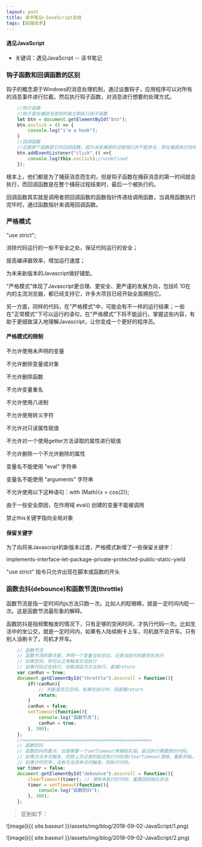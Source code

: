 ```yaml
---
layout: post
title: 读书笔记—JavaScript总结
tags: [前端技术]
---
```

#### 遇见JavaScript

* 关键词：遇见JavaScript -- 读书笔记

### 钩子函数和回调函数的区别

钩子的概念源于Windows的消息处理机制，通过设置钩子，应用程序可以对所有的消息事件进行拦截，然后执行钩子函数，对消息进行想要的处理方式。

```JavaScript
    //钩子函数
    //钩子是在捕获消息的时候立即执行钩子函数
    let btn = document.getElementById("btn");
    btn.onclick = () => {
        console.log("i'm a hook");
    }
    //回调函数
    //后面那个函数是它的回调函数，因为消息捕获的过程我们并不能参与，而在捕获执行完毕的时候，回调函数才会执行，我们可以把对消息的处理写在回调函数里
    btn.addEventListener("click",() =>{
        console.log(this.onclick);//undefined
    });
```

根本上，他们都是为了捕获消息而生的，但是钩子函数在捕获消息的第一时间就会执行，而回调函数是在整个捕获过程结束时，最后一个被执行的。

回调函数其实就是调用者把回调函数的函数指针传递给调用函数，当调用函数执行完毕时，通过函数指针来调用回调函数。

### 严格模式

"use strict";

消除代码运行的一些不安全之处，保证代码运行的安全；

提高编译器效率，增加运行速度；

为未来新版本的Javascript做好铺垫。

"严格模式"体现了Javascript更合理、更安全、更严谨的发展方向，包括IE 10在内的主流浏览器，都已经支持它，许多大项目已经开始全面拥抱它。

另一方面，同样的代码，在"严格模式"中，可能会有不一样的运行结果；一些在"正常模式"下可以运行的语句，在"严格模式"下将不能运行。掌握这些内容，有助于更细致深入地理解Javascript，让你变成一个更好的程序员。

#### 严格模式的限制

不允许使用未声明的变量

不允许删除变量或对象

不允许删除函数

不允许变量重名

不允许使用八进制

不允许使用转义字符

不允许对只读属性赋值

不允许对一个使用getter方法读取的属性进行赋值

不允许删除一个不允许删除的属性

变量名不能使用 "eval" 字符串

变量名不能使用 "arguments" 字符串

不允许使用以下这种语句：with (Math){x = cos(2)};

由于一些安全原因，在作用域 eval() 创建的变量不能被调用

禁止this关键字指向全局对象

#### 保留关键字

为了向将来Javascript的新版本过渡，严格模式新增了一些保留关键字：

implements-interface-let-package-private-protected-public-static-yield

"use strict" 指令只允许出现在脚本或函数的开头

### 函数去抖(debounce)和函数节流(throttle)

函数节流是指一定时间内js方法只跑一次。比如人的眨眼睛，就是一定时间内眨一次。这是函数节流最形象的解释。

函数防抖是指频繁触发的情况下，只有足够的空闲时间，才执行代码一次。比如生活中的坐公交，就是一定时间内，如果有人陆续刷卡上车，司机就不会开车。只有别人没刷卡了，司机才开车。

```javascript
    // 函数节流
    // 函数节流的要点是，声明一个变量当标志位，记录当前代码是否在执行
    // 如果空闲，则可以正常触发方法执行
    // 如果代码正在执行，则取消这次方法执行，直接return
    var canRun = true;
    document.getElementById("throttle").onscroll = function(){
        if(!canRun){
            // 判断是否已空闲，如果在执行中，则直接return
            return;
        }
        canRun = false;
        setTimeout(function(){
            console.log("函数节流");
            canRun = true;
        }, 300);
    };
    //================================================
    // 函数防抖
    // 函数防抖的要点，也是需要一个setTimeout来辅助实现。延迟执行需要跑的代码。
    // 如果方法多次触发，则把上次记录的延迟执行代码用clearTimeout清掉，重新开始。
    // 如果计时完毕，没有方法进来访问触发，则执行代码。
    var timer = false;
    document.getElementById("debounce").onscroll = function(){
        clearTimeout(timer); // 清除未执行的代码，重置回初始化状态
        timer = setTimeout(function(){
            console.log("函数防抖");
        }, 300);
    };
```

> 区别如下：

![image]({{ site.baseurl }}/assets/img/blog/2018-09-02-JavaScript/1.png)

![image]({{ site.baseurl }}/assets/img/blog/2018-09-02-JavaScript/2.png)























